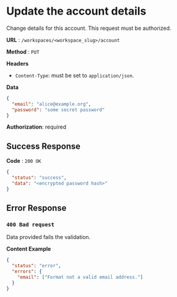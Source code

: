 # Update the account details

Change details for this account. This request must be authorized.

**URL** : `/workspaces/<workspace_slug>/account`

**Method** : `PUT`

**Headers**

- `Content-Type`: must be set to `application/json`.

**Data**

```json
{
  "email": "alice@example.org",
  "password": "some secret password"
}
```

**Authorization**: required

## Success Response

**Code** : `200 OK`

```json
{
  "status": "success",
  "data": "<encrypted password hash>"
}
```

## Error Response

### `400 Bad request`

Data provided fails the validation.

**Content Example**

```json
{
  "status": "error",
  "errors": {
    "email": ["Format not a valid email address."]
  }
}
```
